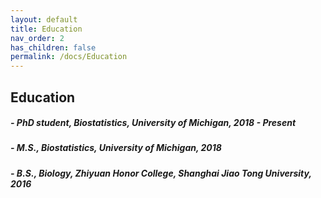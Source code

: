```yaml
---
layout: default
title: Education
nav_order: 2
has_children: false
permalink: /docs/Education
---
```



## Education
##### - PhD student, Biostatistics, University of Michigan, 2018 - Present
##### - M.S., Biostatistics, University of Michigan, 2018
##### - B.S., Biology, Zhiyuan Honor College, Shanghai Jiao Tong University, 2016